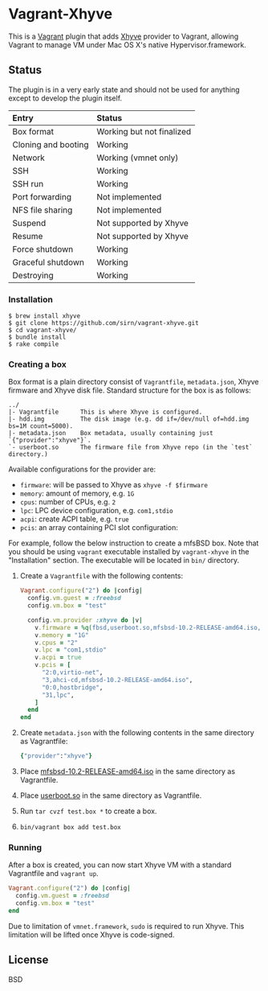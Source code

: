# Vagrant-Xhyve

This is a [Vagrant](http://www.vagrantup.com/) plugin that adds [Xhyve](https://github.com/mist64/xhyve) provider to Vagrant, allowing Vagrant to manage VM under Mac OS X's native Hypervisor.framework.

## Status

The plugin is in a very early state and should not be used for anything except to develop the plugin itself.

| Entry               | Status
| :----------         | :-----
| Box format          | Working but not finalized
| Cloning and booting | Working
| Network             | Working (vmnet only)
| SSH                 | Working
| SSH run             | Working
| Port forwarding     | Not implemented
| NFS file sharing    | Not implemented
| Suspend             | Not supported by Xhyve
| Resume              | Not supported by Xhyve
| Force shutdown      | Working
| Graceful shutdown   | Working
| Destroying          | Working

### Installation

```shell
$ brew install xhyve
$ git clone https://github.com/sirn/vagrant-xhyve.git
$ cd vagrant-xhyve/
$ bundle install
$ rake compile
```

### Creating a box

Box format is a plain directory consist of `Vagrantfile`, `metadata.json`, Xhyve firmware and Xhyve disk file. Standard structure for the box is as follows:

```
../
|- Vagrantfile      This is where Xhyve is configured.
|- hdd.img          The disk image (e.g. dd if=/dev/null of=hdd.img bs=1M count=5000).
|- metadata.json    Box metadata, usually containing just `{"provider":"xhyve"}`.
`- userboot.so      The firmware file from Xhyve repo (in the `test` directory.)
```

Available configurations for the provider are:

* `firmware`: will be passed to Xhyve as `xhyve -f $firmware`
* `memory`: amount of memory, e.g. `1G`
* `cpus`: number of CPUs, e.g. `2`
* `lpc`: LPC device configuration, e.g. `com1,stdio`
* `acpi`: create ACPI table, e.g. `true`
* `pcis`: an array containing PCI slot configuration:

For example, follow the below instruction to create a mfsBSD box. Note that you should be using `vagrant` executable installed by `vagrant-xhyve` in the "Installation" section. The executable will be located in `bin/` directory.

1. Create a `Vagrantfile` with the following contents:

    ```ruby
    Vagrant.configure("2") do |config|
      config.vm.guest = :freebsd
      config.vm.box = "test"

      config.vm.provider :xhyve do |v|
        v.firmware = %q(fbsd,userboot.so,mfsbsd-10.2-RELEASE-amd64.iso,"")
        v.memory = "1G"
        v.cpus = "2"
        v.lpc = "com1,stdio"
        v.acpi = true
        v.pcis = [
          "2:0,virtio-net",
          "3,ahci-cd,mfsbsd-10.2-RELEASE-amd64.iso",
          "0:0,hostbridge",
          "31,lpc",
        ]
      end
    end
    ```

2. Create `metadata.json` with the following contents in the same directory as Vagrantfile:

    ```ruby
    {"provider":"xhyve"}
    ```

3. Place [mfsbsd-10.2-RELEASE-amd64.iso](http://mfsbsd.vx.sk/) in the same directory as Vagrantfile.
4. Place [userboot.so](https://github.com/mist64/xhyve/tree/master/test) in the same directory as Vagrantfile.
5. Run `tar cvzf test.box *` to create a box.
6. `bin/vagrant box add test.box`

### Running

After a box is created, you can now start Xhyve VM with a standard Vagrantfile and `vagrant up`.

```ruby
Vagrant.configure("2") do |config|
  config.vm.guest = :freebsd
  config.vm.box = "test"
end
```

Due to limitation of `vmnet.framework`, `sudo` is required to run Xhyve. This limitation will be lifted once Xhyve is code-signed.

## License

BSD
